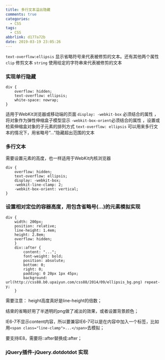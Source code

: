 ```yaml
---
title: 多行文本溢出隐藏
comments: true
categories:
  - CSS
tags:
  - CSS
abbrlink: d177a72b
date: 2019-03-19 23:05:26
---
```


`text-overflow:ellipsis` 显示省略符号来代表被修剪的文本。还有其他两个属性
`clip` 修剪文本
`string` 使用给定的字符串来代表被修剪的文本

### 实现单行隐藏

```
div {
    overflow: hidden;
    text-overflow: ellipsis;
    white-space: nowrap;
}
```

适用于WebKit浏览器或移动端的页面
`display: -webkit-box` 必须结合的属性 ，将对象作为弹性伸缩盒子模型显示
`-webkit-box-orient`必须结合的属性 ，设置或检索伸缩盒对象的子元素的排列方式
`text-overflow: ellipsis` 可以用来多行文本的情况下，用省略号“…”隐藏超出范围的文本

### 多行文本
需要设置元素的高度，也一样适用于WebKit内核浏览器

```
div {
    overflow: hidden;
    text-overflow: ellipsis;
    display: -webkit-box;
    -webkit-line-clamp: 2;
    -webkit-box-orient: vertical;
}
```

### 设置相对定位的容器高度，用包含省略号(…)的元素模拟实现

```
div {
    width: 200px;
    position: relative;
    line-height: 1.4em;
    height: 2.8em;
    overflow: hidden;
    }
    div::after {
        content: "...";
        font-weight: bold;
        position: absolute;
        bottom: 0;
        right: 0;
        padding: 0 20px 1px 45px;
        background: url(http://css88.b0.upaiyun.com/css88/2014/09/ellipsis_bg.png) repeat-y;
    }
```

需要注意：
height高度真好是line-height的倍数；

结束的省略好用了半透明的png做了减淡的效果，或者设置背景颜色；

IE6-7不显示content内容，所以要兼容IE6-7可以是在内容中加入一个标签，比如用`<span class="line-clamp">...</span>`去模拟；

要支持IE8，需要将::after替换成:after；

### jQuery插件-jQuery.dotdotdot 实现